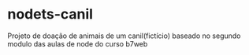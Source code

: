 # nodets-canil
Projeto de doação de animais de um canil(fictício) baseado no segundo modulo das aulas de node do curso b7web
